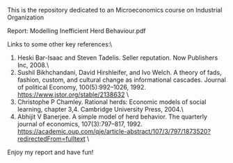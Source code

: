 This is the repository dedicated to an Microeconomics course on Industrial Organization

Report: Modelling Inefficient Herd Behaviour.pdf

Links to some other key references:\
1. Heski Bar-Isaac and Steven Tadelis. Seller reputation. Now Publishers Inc, 2008.\
2. Sushil Bikhchandani, David Hirshleifer, and Ivo Welch. A theory of fads, fashion, custom, and cultural change as informational cascades. Journal of political Economy, 100(5):992–1026, 1992. https://www.jstor.org/stable/2138632 \
3. Christophe P Chamley. Rational herds: Economic models of social learning, chapter 3,4. Cambridge University Press, 2004.\
4. Abhijit V Banerjee. A simple model of herd behavior. The quarterly journal of economics, 107(3):797–817, 1992. https://academic.oup.com/qje/article-abstract/107/3/797/1873520?redirectedFrom=fulltext \
 
Enjoy my report and have fun!

